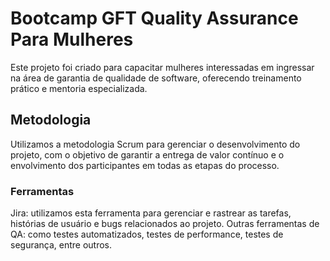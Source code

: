 # Bootcamp GFT Quality Assurance Para Mulheres
Este projeto foi criado para capacitar mulheres interessadas em ingressar na área de garantia de qualidade de software, oferecendo treinamento prático e mentoria especializada.

## Metodologia
Utilizamos a metodologia Scrum para gerenciar o desenvolvimento do projeto, com o objetivo de garantir a entrega de valor contínuo e o envolvimento dos participantes em todas as etapas do processo.

### Ferramentas
Jira: utilizamos esta ferramenta para gerenciar e rastrear as tarefas, histórias de usuário e bugs relacionados ao projeto.
Outras ferramentas de QA: como testes automatizados, testes de performance, testes de segurança, entre outros.
